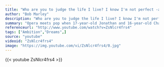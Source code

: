 ```yaml
---
title: "Who are you to judge the life I live? I know I'm not perfect -and I don't live to be- but before you start pointing fingers... make sure your hands are clean!"
author: "Bob Marley"
description: "Who are you to judge the life I live? I know I'm not perfect -and I don't live to be- but before you start pointing fingers... make sure your hands are clean! - Bob Marley quotes from GetInspired365.com"
summary: "Opera meets pop when 17-year-old Jonathan and 16-year-old Charlotte sing together. But can the duo convince Britain's Got Talent Judges Simon Cowell, David Walliams, Amanda Holden and Alesha Dixon they've got what it takes to wow the nation?"
referenceurl: "http://www.youtube.com/watch?v=ZsNlcr4frs4"
tags: ["Ambition","Dreams",]
source: "youtube"
videoid: "ZsNlcr4frs4"
image: "https://img.youtube.com/vi/ZsNlcr4frs4/0.jpg"
---
```


{{< youtube ZsNlcr4frs4 >}}
